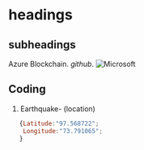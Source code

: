 # headings

## subheadings
Azure Blockchain. *github*.
![Microsoft](https://user-images.githubusercontent.com/48177487/61967915-4372f880-aff4-11e9-872e-364a23889b31.jpg)

## Coding
1. Earthquake- (location)
```javascript
   {Latitude:"97.568722";
    Longitude:"73.791065";
   }
```
